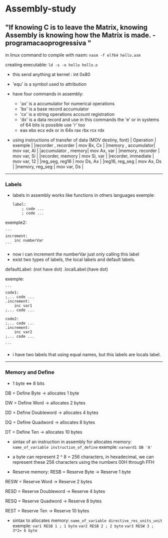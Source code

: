 # Assembly-study

## "If knowing C is to leave the Matrix, knowing Assembly is knowing how the Matrix is made. - programacaoprogressiva "

in linux
command to compile with nasm: ```nasm -f elf64 hello.asm```

creating executable: ```ld -s -o hello hello.o```
 

- this send anything at kernel : int 0x80

- 'equ' is a symbol used to attribution

- have four commands in assembly:
    - 'ax' is a accumulator for numerical operations
    - 'bx' is a base record accumulator 
    - 'cx' is a string operations account registration 
    - 'dx' is a data record
    and use in this commands the 'e' or in systems of 64 bits is possible use 'r' too
    - eax ebx ecx edx or in 64x rax rbx rcx rdx

- using instructions of transfer of data (MOV destiny, font)
    |    Operation       | exemple      |
    |recorder , recorder | mov Bx,  Cx  |
    |memory , accumulator| mov var, Al  |
    |accumulator , memory| mov Ax,  var |
    |memory, recorder    | mov var, Si  |
    |recorder, memory    | mov Si,  var |
    |recorder, immediate | mov var, 12  |
    |reg_seg, reg16      | mov Ds,  Ax  |
    |reg16, reg_seg      | mov Ax,  Ds  |
    |memory, reg_seg     | mov var, Ds  |

---
### Labels
- labels in assembly works like functions in others languages
exemple:

    ``` 
    label: 
        ; code ...
        ; code ...        
    ```
exemple2: 

    ``` 
    increment:
        inc numberVar
    ```


- now i can increment the numberVar just only calling this label
- exist two types of labels, the local labels and default labels.

defaultLabel: (not have dot)
.localLabel:(have dot)

exemple:

    ``` 
    code1:
    ;... code ...
    .increment:
        inc var1
    ;... code ...

    code2:
    ;... code ...
    .increment:
        inc var2
    ;... code ...

    ```

- i have two labels that using equal names, but this labels are locals label.

---

### Memory and Define

- 1 byte <=> 8 bits

DB  = Define Byte          -> allocates 1 byte

DW = Define Word           -> allocates 2 bytes

DD  = Define Doubleword    -> allocates 4 bytes

DQ  = Define Quadword      -> allocates  8 bytes

DT  = Define Ten           -> allocates 10 bytes

- sintax of an instruction in assembly for allocates memory: ``` name_of_variable instruction_of_define```
exemple:
    ``` varword1 DB 'A' ```

- a byte can represent 2 ^ 8 = 256 characters, in hexadecimal, we can represent these 256 characters using the numbers 00H through FFH

- Reserve memory:
RESB  = Reserve Byte           -> Reserve 1 byte

RESW  = Reserve Word           -> Reserve 2 bytes

RESD  = Reserve Doubleword     -> Reserve 4 bytes

RESQ  = Reserve Quadword       -> Reserve 8 bytes

REST  = Reserve Ten            -> Reserve 10 bytes

- sintax to allocates memory: ``` name_of_variable directive_res_units_unit ```
exemple:
    ``` var1 RESB 1 ; 1 byte ```
    ``` var2 RESB 2 ; 2 byte ```
    ``` var3 RESW 3 ; 3*2= 6 byte ```
